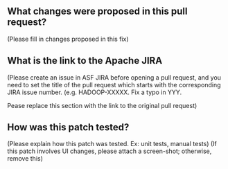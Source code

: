 ## What changes were proposed in this pull request?

(Please fill in changes proposed in this fix)

## What is the link to the Apache JIRA

(Please create an issue in ASF JIRA before opening a pull request,
and you need to set the title of the pull request which starts with
the corresponding JIRA issue number. (e.g. HADOOP-XXXXX. Fix a typo in YYY.

Pease replace this section with the link to the original pull request)

## How was this patch tested?

(Please explain how this patch was tested. Ex: unit tests, manual tests)
(If this patch involves UI changes, please attach a screen-shot; otherwise, remove this)
